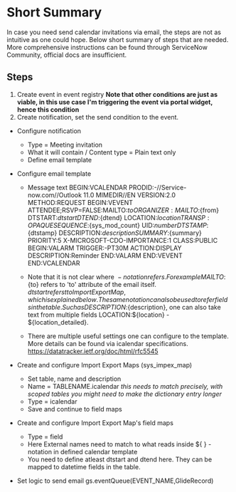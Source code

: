 
# Short Summary

In case you need send calendar invitations via email, the steps are not as intuitive as one could hope. Below short summary of steps that are needed. More comprehensive instructions can be found through ServiceNow Community, official docs are insufficient.

## Steps

1. Create event in event registry __Note that other conditions are just as viable, in this use case I'm triggering the event via portal widget, hence this condition__
2. Create notification, set the send condition to the event.
* Configure notification
    * Type = Meeting invitation
    * What it will contain / Content type = Plain text only
    * Define email template

* Configure email template
    * Message text
        BEGIN:VCALENDAR
        PRODID:-//Service-now.com//Outlook 11.0 MIMEDIR//EN
        VERSION:2.0
        METHOD:REQUEST
        BEGIN:VEVENT
        ATTENDEE;RSVP=FALSE:MAILTO:${to}
        ORGANIZER:MAILTO:${from}
        DTSTART:${dtstart}
        DTEND:${dtend}
        LOCATION:${location}
        TRANSP:OPAQUE
        SEQUENCE:${sys_mod_count}
        UID:${number}
        DTSTAMP:${dtstamp}
        DESCRIPTION:${description}
        SUMMARY:${summary}
        PRIORITY:5
        X-MICROSOFT-CDO-IMPORTANCE:1
        CLASS:PUBLIC
        BEGIN:VALARM
        TRIGGER:-PT30M
        ACTION:DISPLAY
        DESCRIPTION:Reminder
        END:VALARM
        END:VEVENT
        END:VCALENDAR

    * Note that it is not clear where ${  } -notation refers. For example MAILTO:${to} refers to 'to' attribute of the email itself. ${dtstart} referst to Import Export Map, which is explained below. The same notation can also be used to refer fields in the table. Such as DESCRIPTION:${description}, one can also take text from multiple fields LOCATION:${location} - ${location_detailed}.
    * There are multiple useful settings one can configure to the template. More details can be found via icalendar specifications. https://datatracker.ietf.org/doc/html/rfc5545

* Create and configure Import Export Maps (sys_impex_map)
    * Set table, name and description
    * Name = TABLENAME.icalendar _this needs to match precisely, with scoped tables you might need to make the dictionary entry longer_
    * Type = icalendar
    * Save and continue to field maps

* Create and configure Import Export Map's field maps
    * Type = field
    * Here External names need to match to what reads inside ${  } -notation in defined calendar template
    * You need to define atleast dtstart and dtend here. They can be mapped to datetime fields in the table.

* Set logic to send email 
    gs.eventQueue(EVENT_NAME,GlideRecord)
